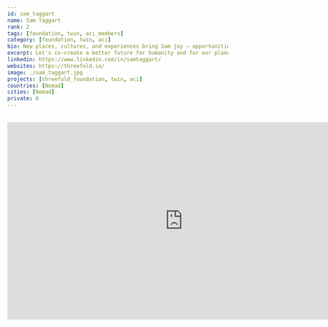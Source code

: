 ```yaml
---
id: sam_taggart
name: Sam Taggart
rank: 2
tags: [foundation, twin, aci_members]
category: [foundation, twin, aci]
bio: New places, cultures, and experiences bring Sam joy – opportunities to learn, evolve, & open his mind. Having been exposed to many corners of the world, he is inspired by the beauty of our differences, & humbled by the similarities of our desires. Sam is a community builder & is driven to help grow this global effort to bring positive and impactful change to our planet.
excerpt: Let's co-create a better future for humanity and for our planet.
linkedin: https://www.linkedin.com/in/samtaggart/
websites: https://threefold.io/
image: ./sam_taggart.jpg
projects: [threefold_foundation, twin, aci]
countries: [Nomad]
cities: [Nomad]
private: 0
---
```


<BR>

<iframe src="https://player.vimeo.com/video/412746824" width="800" height="450" frameborder="0" allow="autoplay; fullscreen" allowfullscreen></iframe>

<BR>





